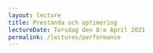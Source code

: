 ```yaml
---
layout: lecture
title: Prestanda och optimering
lectureDate: Torsdag den 8:e April 2021
permalink: /lectures/performance
---
```

